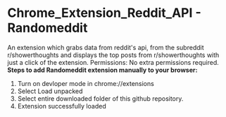 # Chrome_Extension_Reddit_API - Randomeddit
An extension which grabs data from reddit's api, from the subreddit r/showerthoughts and displays the top posts from r/showerthoughts with just a click of the extension.
Permissions: No extra permissions required.
**Steps to add Randomeddit extension manually to your browser:**


1. Turn on devloper mode in chrome://extensions
2. Select Load unpacked
3. Select entire downloaded folder of this github repository.
4. Extension successfully loaded

